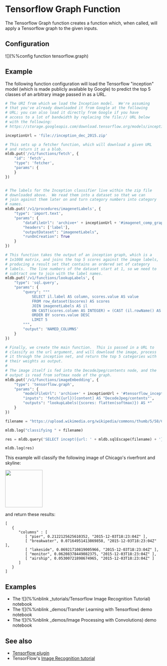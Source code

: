 # Tensorflow Graph Function

The Tensorflow Graph function creates a function which, when called,
will apply a Tensorflow graph to the given inputs.

## Configuration

![](%%config function tensorflow.graph)

## Example

The following function configuration will load the Tensorflow "inception"
model (which is made publicly available by Google) to predict the top 5
classes of an arbitrary image passed in as a URL.

```python
# The URI from which we load the Inception model.  We're assuming
# that you've already downloaded it from Google at the following
# URL; you can also load it directly from Google if you have
# access to a lot of bandwidth by replacing the file:// URL below
# with the following:
# https://storage.googleapis.com/download.tensorflow.org/models/inception_dec_2015.zip

inceptionUrl = 'file://inception_dec_2015.zip'

# This sets up a fetcher function, which will download a given URL
# and return it as a blob.
mldb.put('/v1/functions/fetch', {
    "id": 'fetch',
    "type": 'fetcher',
    "params": {
    }
})


# The labels for the Inception classifier live within the zip file
# downloaded above.  We read them into a dataset so that we can
# join against them later on and turn category numbers into category
# names.
mldb.put('/v1/procedures/imagenetLabels', {
    "type": 'import.text',
    "params": {
        "dataFileUrl": 'archive+' + inceptionUrl + '#imagenet_comp_graph_label_strings.txt',
        "headers": ['label'],
        "outputDataset": "imagenetLabels",
        "runOnCreation": True
    }
})

# This function takes the output of an inception graph, which is a
# 1x1008 matrix, and joins the top 5 scores against the image labels,
# producing a result set that contains an ordered set of category
# labels.  The line numbers of the dataset start at 1, so we need to
# subtract one to join with the label names.
mldb.put('/v1/functions/lookupLabels', {
    "type": 'sql.query',
    "params": {
        "query": """
            SELECT il.label AS column, scores.value AS value 
            FROM row_dataset($scores) AS scores 
            JOIN imagenetLabels AS il 
            ON CAST(scores.column AS INTEGER) = (CAST (il.rowName() AS INTEGER) - 1) 
            ORDER BY scores.value DESC 
            LIMIT 5
        """,
        "output": 'NAMED_COLUMNS'
    }
})

# Finally, we create the main function.  This is passed in a URL to
# classify as the url argument, and will download the image, process
# it through the inception net, and return the top 5 categories with
# their weights as output.
#
# The image itself is fed into the DecodeJpeg/contents node, and the
# output is read from softmax node of the graph.
mldb.put('/v1/functions/imageEmbedding', {
    "type": 'tensorflow.graph',
    "params": {
        "modelFileUrl": 'archive+' + inceptionUrl + '#tensorflow_inception_graph.pb',
        "inputs": 'fetch({url})[content] AS "DecodeJpeg/contents"',
        "outputs": "lookupLabels({scores: flatten(softmax)}) AS *"
    }
})

filename = "https://upload.wikimedia.org/wikipedia/commons/thumb/5/58/Calle_E_Monroe_St%2C_Chicago%2C_Illinois%2C_Estados_Unidos%2C_2012-10-20%2C_DD_04.jpg/560px-Calle_E_Monroe_St%2C_Chicago%2C_Illinois%2C_Estados_Unidos%2C_2012-10-20%2C_DD_04.jpg"

mldb.log("classifying " + filename)

res = mldb.query('SELECT incept({url: ' + mldb.sqlEscape(filename) + '})[output] AS *')

mldb.log(res)
```

This example will classify the following image of Chicago's riverfront and skyline:

<img src="https://upload.wikimedia.org/wikipedia/commons/thumb/5/58/Calle_E_Monroe_St%2C_Chicago%2C_Illinois%2C_Estados_Unidos%2C_2012-10-20%2C_DD_04.jpg/560px-Calle_E_Monroe_St%2C_Chicago%2C_Illinois%2C_Estados_Unidos%2C_2012-10-20%2C_DD_04.jpg" width=120></img>

and return these results:

```
[
   {
      "columns" : [
         [ "pier", 0.2122125625610352, "2015-12-03T18:23:04Z" ],
         [ "breakwater", 0.07164951413869858, "2015-12-03T18:23:04Z" ],
         [ "lakeside", 0.06921710819005966, "2015-12-03T18:23:04Z" ],
         [ "monitor", 0.06208378449082375, "2015-12-03T18:23:04Z" ],
         [ "airship", 0.05300721898674965, "2015-12-03T18:23:04Z" ]
      ]
   }
]
```

## Examples

* The ![](%%nblink _tutorials/Tensorflow Image Recognition Tutorial) notebook
* The ![](%%nblink _demos/Transfer Learning with Tensorflow) demo notebook
* The ![](%%nblink _demos/Image Processing with Convolutions) demo notebook

## See also

* [Tensorflow plugin](Tensorflow.md.html)
* TensorFlow's [Image Recognition tutorial](https://www.tensorflow.org/versions/r0.7/tutorials/image_recognition/index.html)

